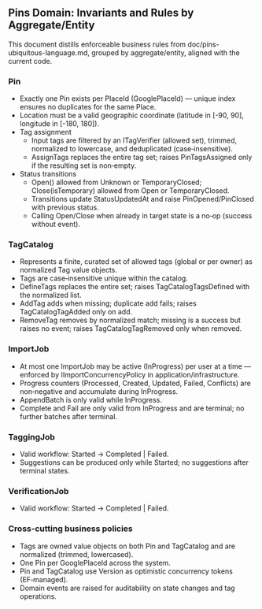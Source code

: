 ﻿## Pins Domain: Invariants and Rules by Aggregate/Entity

This document distills enforceable business rules from doc/pins-ubiquitous-language.md, grouped by aggregate/entity, aligned with the current code.


### Pin
- Exactly one Pin exists per PlaceId (GooglePlaceId) — unique index ensures no duplicates for the same Place.
- Location must be a valid geographic coordinate (latitude in [-90, 90], longitude in [-180, 180]).
- Tag assignment
  - Input tags are filtered by an ITagVerifier (allowed set), trimmed, normalized to lowercase, and deduplicated (case‑insensitive).
  - AssignTags replaces the entire tag set; raises PinTagsAssigned only if the resulting set is non‑empty.
- Status transitions
  - Open() allowed from Unknown or TemporaryClosed; Close(isTemporary) allowed from Open or TemporaryClosed.
  - Transitions update StatusUpdatedAt and raise PinOpened/PinClosed with previous status.
  - Calling Open/Close when already in target state is a no‑op (success without event).

### TagCatalog
- Represents a finite, curated set of allowed tags (global or per owner) as normalized Tag value objects.
- Tags are case‑insensitive unique within the catalog.
- DefineTags replaces the entire set; raises TagCatalogTagsDefined with the normalized list.
- AddTag adds when missing; duplicate add fails; raises TagCatalogTagAdded only on add.
- RemoveTag removes by normalized match; missing is a success but raises no event; raises TagCatalogTagRemoved only when removed.

### ImportJob
- At most one ImportJob may be active (InProgress) per user at a time — enforced by IImportConcurrencyPolicy in application/infrastructure.
- Progress counters (Processed, Created, Updated, Failed, Conflicts) are non‑negative and accumulate during InProgress.
- AppendBatch is only valid while InProgress.
- Complete and Fail are only valid from InProgress and are terminal; no further batches after terminal.

### TaggingJob
- Valid workflow: Started → Completed | Failed.
- Suggestions can be produced only while Started; no suggestions after terminal states.

### VerificationJob
- Valid workflow: Started → Completed | Failed.

### Cross‑cutting business policies
- Tags are owned value objects on both Pin and TagCatalog and are normalized (trimmed, lowercased).
- One Pin per GooglePlaceId across the system.
- Pin and TagCatalog use Version as optimistic concurrency tokens (EF‑managed).
- Domain events are raised for auditability on state changes and tag operations.

